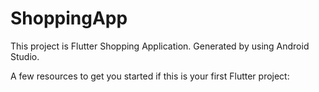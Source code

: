 # ShoppingApp

  This project is Flutter Shopping Application. Generated by using Android Studio.

  A few resources to get you started if this is your first Flutter project:


 